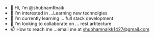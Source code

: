 - 👋 Hi, I’m @shubhamRnaik
- 👀 I’m interested in ...Learning new technolgies
- 🌱 I’m currently learning ... full stack development
- 💞️ I’m looking to collaborate on ... rest artitecture
- 📫 How to reach me ...email me at shubhamnaikk1427@gmail.com

<!---
shubhamRnaik/shubhamRnaik is a ✨ special ✨ repository because its `README.md` (this file) appears on your GitHub profile.
You can click the Preview link to take a look at your changes.
--->
